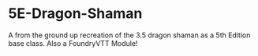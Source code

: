# 5E-Dragon-Shaman
A from the ground up recreation of the 3.5 dragon shaman as a 5th Edition base class.
Also a FoundryVTT Module!
